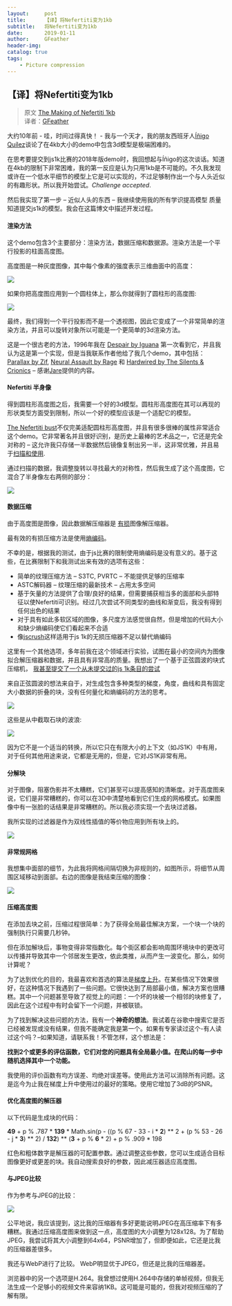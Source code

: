 ```yaml
---
layout:     post
title:      【译】将Nefertiti变为1kb
subtitle:   将Nefertiti变为1kb
date:       2019-01-11
author:     GFeather
header-img: 
catalog: true
tags:
    - Picture compression
---
```


## 【译】将Nefertiti变为1kb

> 原文 [The Making of Nefertiti 1kb](http://romancortes.com/v2/nefertiti-1kb.html)<br/>
> 译者：[GFeather](https://github.com/GFeather)

大约10年前 - 哇，时间过得真快！ - 我与一个天才，我的朋友西班牙人[Íñigo Quílez](http://www.iquilezles.org/)谈论了在4kb大小的demo中包含3d模型是极端困难的。

在思考要提交到js1k比赛的2018年版demo时，我回想起与Íñigo的这次谈话。知道在4kb的限制下非常困难，我的第一反应是认为只用1kb是不可能的。不久我发现或许在一个低水平细节的模型上它是可以实现的，不过足够制作出一个与人头近似的有趣形状。所以我开始尝试。*Challenge accepted*.

然后我实现了第一步 – 近似人头的东西  –  我继续使用我的所有学识提高模型 质量知道提交js1k的模型。我会在这篇博文中描述开发过程。

#### 渲染方法

这个demo包含3个主要部分：渲染方法，数据压缩和数据源。渲染方法是一个平行投影的柱面高度图。

高度图是一种灰度图像，其中每个像素的强度表示三维曲面中的高度：

<img src="/img/posts/2019/01-11/heightmap.jpg">

如果你把高度图应用到一个圆柱体上，那么你就得到了圆柱形的高度图:

<img src="/img/posts/2019/01-11/cylindrical-heightmap.jpg">

最终，我们得到一个平行投影而不是一个透视图，因此它变成了一个非常简单的渲染方法，并且可以旋转对象所以可能是一个更简单的3d渲染方法。

这是一个很古老的方法，1996年我在 [Despair by Iguana](https://youtu.be/L_lD7iqG8nA?t=1m41s) 第一次看到它，并且我认为这是第一个实现，但是当我联系作者他给了我几个demo，其中包括： [Parallax by Zif](https://youtu.be/3aypDPGAyVE?t=1m15s), [Neural Assault by Rage](https://youtu.be/yVSRWsBM7aY?t=3m10s) 和 [Hardwired by The Silents & Crionics](https://youtu.be/EXmYZXBjbFc?t=3m23s) – 感谢[Jare](https://twitter.com/theJare)提供的内容。

#### Nefertiti 半身像

得到圆柱形高度图之后，我需要一个好的3d模型。圆柱形高度图在其可以再现的形状类型方面受到限制，所以一个好的模型应该是一个适配它的模型。

[The Nefertiti bust](https://en.wikipedia.org/wiki/Nefertiti_Bust)不仅完美适配圆柱形高度图，并且有很多很棒的属性非常适合这个demo。它非常著名并且很好识别，是历史上最棒的艺术品之一，它还是完全对称的 – 这允许我只存储一半数据然后镜像复制出另一半，这非常优雅，并且易于[扫描和使用](http://nefertitihack.alloversky.com/).

通过扫描的数据，我调整旋转以寻找最大的对称性，然后我生成了这个高度图，它混合了半身像左右两侧的部分：

<img src="/img/posts/2019/01-11/nefertiti512.png">

#### 数据压缩

由于高度图是图像，因此数据解压缩器是 [有损](https://en.wikipedia.org/wiki/Lossy_compression)图像解压缩器。

最有效的有损压缩方法是使用[熵编码](https://en.wikipedia.org/wiki/Entropy_encoding)。

不幸的是，根据我的测试，由于js比赛的限制使用熵编码是没有意义的。基于这些，在比赛限制下和我测试出来有效的选项有这些：

- 简单的纹理压缩方法 – S3TC, PVRTC – 不能提供足够的压缩率
- ASTC解码器 – 纹理压缩的最新技术 – 占用太多空间
- 基于矢量的方法提供了合理/良好的结果，但需要捕获相当多的面部和头部特征以使Nefertiti可识别。经过几次尝试不同类型的曲线和渐变后，我没有得到任何出色的结果
- 对于具有如此多软区域的图像，多尺度方法感觉很自然，但是增加的代码大小和缺少熵编码使它们看起来不合适
- 像[jscrush](http://www.iteral.com/jscrush/)这样适用于js 1k的无损压缩器不足以替代熵编码

这里有一个其他选项，多年前我在这个领域进行实验，试图在最小的空间内为图像拟合解压缩器和数据，并且具有非常高的质量。我想出了一个基于正弦圆波的块式压缩机， [我甚至提交了一个从未提交过的js 1k条目的尝试](http://www.romancortes.com/ficheros/gioconda_js1k.php)

来自正弦圆波的想法来自于，对生成包含多种类型的梯度，角度，曲线和具有固定大小数据的折叠的块，没有任何量化和熵编码的方法的思考。

<img src="/img/posts/2019/01-11/blocks.jpg">

这些是从中截取石块的波浪:

<img src="/img/posts/2019/01-11/sinusoidal-waves.jpg">

因为它不是一个适当的转换，所以它只在有限大小的上下文（如JS1K）中有用，对于任何其他用途来说，它都是无用的，但是，它对JS1K非常有用。

#### 分解块

对于图像，阻塞伪影并不太糟糕，它们甚至可以提高感知的清晰度。对于高度图来说，它们是非常糟糕的，你可以在3D中清楚地看到它们生成的网格模式。如果图像中有一张脸的话结果是非常糟糕的。所以我必须实现一个去块过滤器。

我所实现的过滤器是作为双线性插值的等价物应用到所有块上的。

<img src="/img/posts/2019/01-11/deblocking.jpg">

#### 非常规网格

我想集中面部的细节，为此我将网格间隔切换为非规则的，如图所示，将细节从周围区域移动到面部。右边的图像是我结束压缩的图像：

<img src="/img/posts/2019/01-11/non-regular-grid.jpg">

#### 压缩高度图

在添加去块之前，压缩过程很简单：为了获得全局最佳解决方案，一个块一个块的强制执行只需要几秒钟。

但在添加解块后，事物变得非常指数化。每个街区都会影响周围环境块中的更改可以传播并导致其中一个邻居发生更改，依此类推，从而产生一波变化。那么，如何计算呢？

为了达到优化的目的，我最喜欢和首选的算法是[梯度上升](https://en.wikipedia.org/wiki/Hill_climbing)。在某些情况下效果很好，在这种情况下我遇到了一些问题。它很快达到了局部最小值，解决方案也很糟糕。其中一个问题甚至导致了视觉上的问题：一个坏的块被一个相邻的块修复了，因此在这个过程中有时会留下一个问题，并被联锁。

为了找到解决这些问题的方法，我有一个**神奇的想法**。我试着在谷歌中搜索它是否已经被发现或没有结果，但我不能确定我是第一个。如果有专家读过这个-有人读过这个吗？–如果知道，请联系我！不管怎样，这个想法是：

**找到2个或更多的评估函数，它们对您的问题具有全局最小值。在爬山的每一步中随机选择其中一个功能。**

我使用的评价函数有均方误差、均绝对误差等。使用此方法可以消除所有问题。这是迄今为止我在梯度上升中使用过的最好的策略。使用它增加了3dB的PSNR。

#### 优化高度图的解压器

以下代码是生成块的代码：

**49** + p % .787 * **139** * Math.sin(p - ((p % 67 - 33 - i * **2**) ** 2 + (p % 53 - 26 - j * **3**) ** 2) / **132**) ** (**3** + p % **6** * 2) + p % .909 *  198

红色和粗体数字是解压器的可配置参数。通过调整这些参数，您可以生成适合目标图像更好或更差的块。我自动搜索良好的参数，因此减压器适应高度图。

#### 与JPEG比较

作为参考与JPEG的比较：

<img src="/img/posts/2019/01-11/comparison-jpeg.png">

公平地说，我应该提到，这比我的压缩器有多好更能说明JPEG在高压缩率下有多糟糕。我通过压缩高度图来做到这一点，高度图的大小调整为128x128。为了帮助JPEG，我尝试将其大小调整到64x64，PSNR增加了，但即便如此，它还是比我的压缩器差很多。

我还与WebP进行了比较。 WebP明显优于JPEG，但还是比我的压缩器差。

浏览器中的另一个选项是H.264。我曾想过使用H.264中存储的单帧视频，但我无法生成一个足够小的视频文件来容纳1KB。这可能是可能的，但我对视频压缩的了解有限。